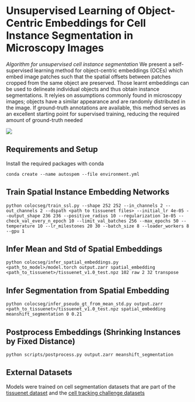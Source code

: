 
# Unsupervised Learning of Object-Centric Embeddings for Cell Instance Segmentation in Microscopy Images

*Algorithm for unsupervised cell instance segmentation* We present a self-supervised learning method for object-centric embeddings (OCEs) which embed image patches such that the spatial offsets between patches cropped from the same object are preserved. Those learnt embeddings can be used to delineate individual objects and thus obtain instance segmentations. It relyies on assumptions commonly found in microscopy images; objects have a similar appearance and are randomly distributed in the image. If ground-truth annotations are available, this method serves as an excellent starting point for supervised training, reducing the required amount of ground-truth needed

![](.assets/autospem.webp)

## Requirements and Setup

Install the required packages with conda
```
conda create --name autospem --file environment.yml
```

## Train Spatial Instance Embedding Networks


```
python colocseg/train_ssl.py --shape 252 252 --in_channels 2 --out_channels 2 --dspath <path to tissuenet files> --initial_lr 4e-05 --output_shape 236 236 --positive_radius 10 --regularization 1e-05 --check_val_every_n_epoch 10 --limit_val_batches 256 --max_epochs 50 --temperature 10 --lr_milestones 20 30 --batch_size 8 --loader_workers 8 --gpu 1
```

## Infer Mean and Std of Spatial Embeddings

```
python colocseg/infer_spatial_embeddings.py <path_to_model>/model.torch output.zarr spatial_embedding <path_to_tissuenet>/tissuenet_v1.0_test.npz 102 raw 2 32 transpose
```

## Infer Segmentation from Spatial Embedding

```
python colocseg/infer_pseudo_gt_from_mean_std.py output.zarr <path_to_tissuenet>/tissuenet_v1.0_test.npz spatial_embedding meanshift_segmentation 0 0.21
```
## Postprocess Embeddings (Shrinking Instances by Fixed Distance)

```
python scripts/postprocess.py output.zarr meanshift_segmentation
```



## External Datasets

Models were trained on cell segmentation datasets that are part of the [tissuenet dataset](https://datasets.deepcell.org/) and the [cell tracking challenge datasets](http://celltrackingchallenge.net/2d-datasets/)
